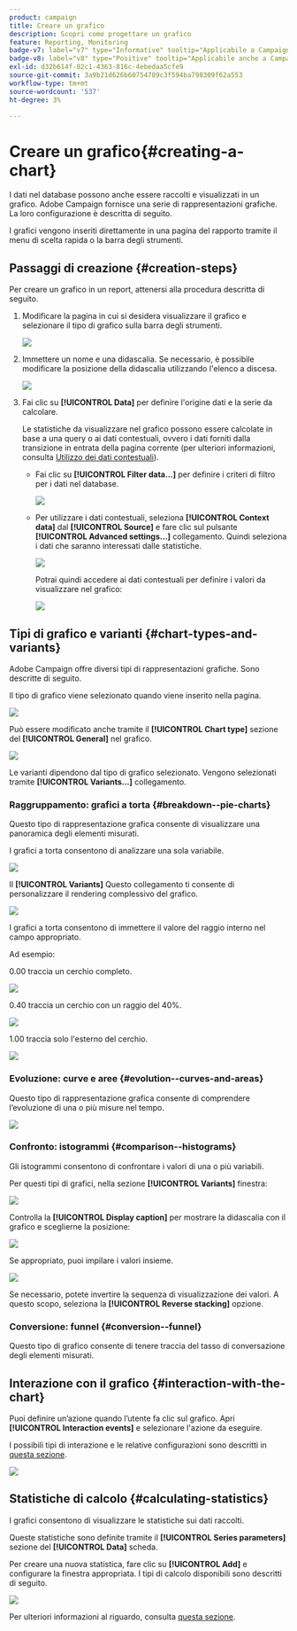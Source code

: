 ```yaml
---
product: campaign
title: Creare un grafico
description: Scopri come progettare un grafico
feature: Reporting, Monitoring
badge-v7: label="v7" type="Informative" tooltip="Applicabile a Campaign Classic v7"
badge-v8: label="v8" type="Positive" tooltip="Applicabile anche a Campaign v8"
exl-id: d32b614f-82c1-4363-816c-4ebedaa5cfe9
source-git-commit: 3a9b21d626b60754789c3f594ba798309f62a553
workflow-type: tm+mt
source-wordcount: '537'
ht-degree: 3%

---
```


# Creare un grafico{#creating-a-chart}



I dati nel database possono anche essere raccolti e visualizzati in un grafico. Adobe Campaign fornisce una serie di rappresentazioni grafiche. La loro configurazione è descritta di seguito.

I grafici vengono inseriti direttamente in una pagina del rapporto tramite il menu di scelta rapida o la barra degli strumenti.

## Passaggi di creazione {#creation-steps}

Per creare un grafico in un report, attenersi alla procedura descritta di seguito.

1. Modificare la pagina in cui si desidera visualizzare il grafico e selezionare il tipo di grafico sulla barra degli strumenti.

   ![](assets/s_advuser_report_page_activity_04.png)

1. Immettere un nome e una didascalia. Se necessario, è possibile modificare la posizione della didascalia utilizzando l&#39;elenco a discesa.

   ![](assets/s_ncs_advuser_report_wizard_018.png)

1. Fai clic su **[!UICONTROL Data]** per definire l&#39;origine dati e la serie da calcolare.

   Le statistiche da visualizzare nel grafico possono essere calcolate in base a una query o ai dati contestuali, ovvero i dati forniti dalla transizione in entrata della pagina corrente (per ulteriori informazioni, consulta [Utilizzo dei dati contestuali](../../reporting/using/using-the-context.md#using-context-data)).

   * Fai clic su **[!UICONTROL Filter data...]** per definire i criteri di filtro per i dati nel database.

     ![](assets/reporting_graph_add_filter.png)

   * Per utilizzare i dati contestuali, seleziona **[!UICONTROL Context data]** dal **[!UICONTROL Source]** e fare clic sul pulsante **[!UICONTROL Advanced settings...]** collegamento. Quindi seleziona i dati che saranno interessati dalle statistiche.

     ![](assets/reporting_graph_from_context.png)

     Potrai quindi accedere ai dati contestuali per definire i valori da visualizzare nel grafico:

     ![](assets/reporting_graph_select-from_context.png)

## Tipi di grafico e varianti {#chart-types-and-variants}

Adobe Campaign offre diversi tipi di rappresentazioni grafiche. Sono descritte di seguito.

Il tipo di grafico viene selezionato quando viene inserito nella pagina.

![](assets/s_advuser_report_page_activity_04.png)

Può essere modificato anche tramite il **[!UICONTROL Chart type]** sezione del **[!UICONTROL General]** nel grafico.

![](assets/reporting_change_graph_type.png)

Le varianti dipendono dal tipo di grafico selezionato. Vengono selezionati tramite **[!UICONTROL Variants...]** collegamento.

### Raggruppamento: grafici a torta {#breakdown--pie-charts}

Questo tipo di rappresentazione grafica consente di visualizzare una panoramica degli elementi misurati.

I grafici a torta consentono di analizzare una sola variabile.

![](assets/reporting_graph_type_sector_1.png)

Il **[!UICONTROL Variants]** Questo collegamento ti consente di personalizzare il rendering complessivo del grafico.

![](assets/reporting_graph_type_sector_2.png)

I grafici a torta consentono di immettere il valore del raggio interno nel campo appropriato.

Ad esempio:

0.00 traccia un cerchio completo.

![](assets/s_ncs_advuser_report_sector_exple1.png)

0.40 traccia un cerchio con un raggio del 40%.

![](assets/s_ncs_advuser_report_sector_exple2.png)

1.00 traccia solo l&#39;esterno del cerchio.

![](assets/s_ncs_advuser_report_sector_exple3.png)

### Evoluzione: curve e aree {#evolution--curves-and-areas}

Questo tipo di rappresentazione grafica consente di comprendere l’evoluzione di una o più misure nel tempo.

![](assets/reporting_graph_type_curve.png)

### Confronto: istogrammi {#comparison--histograms}

Gli istogrammi consentono di confrontare i valori di una o più variabili.

Per questi tipi di grafici, nella sezione **[!UICONTROL Variants]** finestra:

![](assets/reporting_select_graph_var.png)

Controlla la **[!UICONTROL Display caption]** per mostrare la didascalia con il grafico e sceglierne la posizione:

![](assets/reporting_select_graph_legend.png)

Se appropriato, puoi impilare i valori insieme.

![](assets/reporting_graph_type_histo.png)

Se necessario, potete invertire la sequenza di visualizzazione dei valori. A questo scopo, seleziona la **[!UICONTROL Reverse stacking]** opzione.

### Conversione: funnel {#conversion--funnel}

Questo tipo di grafico consente di tenere traccia del tasso di conversazione degli elementi misurati.

## Interazione con il grafico {#interaction-with-the-chart}

Puoi definire un’azione quando l’utente fa clic sul grafico. Apri **[!UICONTROL Interaction events]** e selezionare l&#39;azione da eseguire.

I possibili tipi di interazione e le relative configurazioni sono descritti in [questa sezione](../../web/using/static-elements-in-a-web-form.md#inserting-html-content).

![](assets/s_ncs_advuser_report_wizard_017.png)

## Statistiche di calcolo {#calculating-statistics}

I grafici consentono di visualizzare le statistiche sui dati raccolti.

Queste statistiche sono definite tramite il **[!UICONTROL Series parameters]** sezione del **[!UICONTROL Data]** scheda.

Per creare una nuova statistica, fare clic su **[!UICONTROL Add]** e configurare la finestra appropriata. I tipi di calcolo disponibili sono descritti di seguito.

![](assets/reporting_add_statistics.png)

Per ulteriori informazioni al riguardo, consulta [questa sezione](../../reporting/using/using-the-descriptive-analysis-wizard.md#statistics-calculation).
